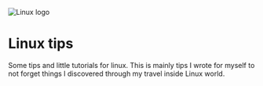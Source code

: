 ![Linux logo](http://blog.guillaume-gomez.fr/blog/linux-kernel-logo.png)

# Linux tips

Some tips and little tutorials for linux. This is mainly tips I wrote for myself to not forget things I discovered through my travel inside Linux world.